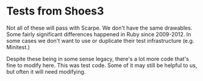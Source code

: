 # Tests from Shoes3

Not all of these will pass with Scarpe. We don't have the same drawables.
Some fairly significant differences happened in Ruby since 2009-2012.
In some cases we don't want to use or duplicate their test infrastructure
(e.g. Minitest.)

Despite these being in some sense legacy, there's a lot more code that's
fine to modify here. This was test code. Some of it may still be helpful
to us, but often it will need modifying.

